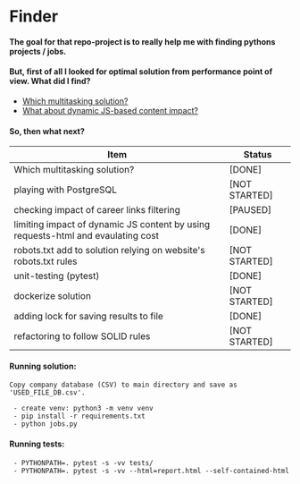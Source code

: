 # Finder
#### The goal for that repo-project is to really help me with finding pythons projects / jobs.

#### But, first of all I looked for optimal solution from performance point of view. What did I find?
 - [Which multitasking solution?](https://github.com/DanielPalacz/Finder/blob/master/README__WHICH_MULTITASKING_SOLUTIONS.md)
 - [What about dynamic JS-based content impact?](https://github.com/DanielPalacz/Finder/blob/master/README__DYNAMIC_JS_IMPACT.md)


#### So, then what next?

| Item                                                                             | Status        |
|----------------------------------------------------------------------------------|---------------|
| Which multitasking solution?                                                     | [DONE]        |
| playing with PostgreSQL                                                          | [NOT STARTED] |
| checking impact of career links filtering                                        | [PAUSED]      |
| limiting impact of dynamic JS content by using requests-html and evaulating cost | [DONE]        |
| robots.txt add to solution relying on website's robots.txt rules                 | [NOT STARTED] |
| unit-testing (pytest)                                                            | [DONE]        |
| dockerize solution                                                               | [NOT STARTED] |
| adding lock for saving results to file                                           | [DONE]        |
| refactoring to follow SOLID rules                                                | [NOT STARTED] |



#### Running solution:
```
Copy company database (CSV) to main directory and save as 'USED_FILE_DB.csv'.

 - create venv: python3 -m venv venv
 - pip install -r requirements.txt
 - python jobs.py
```


#### Running tests:
```
 - PYTHONPATH=. pytest -s -vv tests/
 - PYTHONPATH=. pytest -s -vv --html=report.html --self-contained-html
 ```
